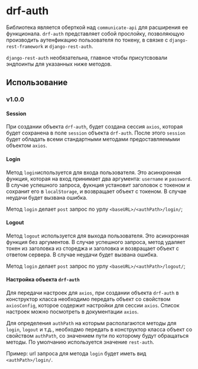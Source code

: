 # drf-auth

Библиотека является оберткой над `communicate-api` для расширения ее функционала. `drf-auth` представляет
собой прослойку, позволяющую производить аутенфикацию пользователя по токену, в связке с `django-rest-framework` и
`django-rest-auth`.

`django-rest-auth` необязательна, главное чтобы присутсвовали эндпоинты для указанных ниже методов.

## Использование

### v1.0.0

#### Session
При создании объекта `drf-auth`, будет создана сессия `axios`, которая будет сохранена в поле `session` объекта
`drf-auth`. После этого `session` будет обладать всеми стандартными методами предоставляемыми объектом `axios`.

#### Login
Метод `login`используется для входа пользователя. Это асинхронная функция, которая на вход принимает два
аргумента: `username` и `password`. В случае успешного запроса, фукнция установит заголовок с токеном и сохранит его
в `localStorage`, и возвращает объект с токеном. В случае неудачи будет вызвана ошибка.

Метод `login` делает `post` запрос по урлу `<baseURL>/<authPath>/login/`;

#### Logout
Метод `logout` используется для выхода пользователя. Это асинхронная функция без аргументов. В случае успешного запроса,
метод удаляет токен из заголовка из стореджа и заголовка и возвращает объект с ответом сервера. В случае неудачи
будет вызвана ошибка.

Метод `login` делает `post` запрос по урлу `<baseURL>/<authPath>/logout/`;

#### Настройка объекта `drf-auth`

Для передачи настроек для `axios`, при создании объекта `drf-auth` в конструктор класса необходимо
передать объект со свойством `axiosConfig`, которое содержит настройки для сессии `axios`. Список настроек можно
посмотреть в документации `axios`.

Для определения `authPath` на которым располагаются методы для `login`, `logout` и т.д., необходмо передать в конструктор
класса объект со свойством `authPath`, со значением пути по которому будут обращаться методы. По умолчанию используется
значение `rest-auth`.

Пример: url запроса для метода `login` будет иметь вид `<authPath>/login/`.
